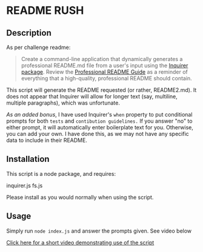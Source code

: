 # README RUSH

## Description

As per challenge readme:
>Create a command-line application that dynamically generates a professional README.md file from a user's input using the [Inquirer package](https://www.npmjs.com/package/inquirer/v/8.2.4). Review the [Professional README Guide](https://coding-boot-camp.github.io/full-stack/github/professional-readme-guide) as a reminder of everything that a high-quality, professional README should contain.

This script will generate the README requested (or rather, README2.md). It does not appear that Inquirer will allow for longer text (say, multiline, multiple paragraphs), which was unfortunate.

*As an added bonus*, I have used Inquirer's `when` property to put conditional prompts for both `tests` and `contibution guidelines.` If you answer "no" to either prompt, it will automatically enter boilerplate text for you. Otherwise, you can add your own. I have done this, as we may not have any specific data to include in their README.

## Installation

This script is a node package, and requires:

inquirer.js
fs.js

Please install as you would normally when using the script.

## Usage

Simply run `node index.js` and answer the prompts given. See video below

[Click here for a short video demonstrating use of the script](/assets/images/vokoscreenNG-2023-02-09_23-22-12.webm)
